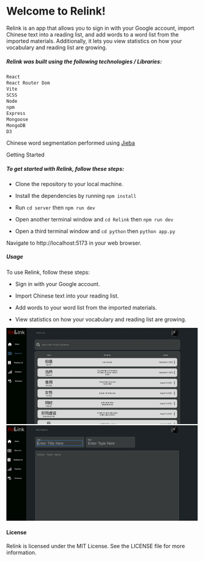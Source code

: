 # Welcome to Relink!

Relink is an app that allows you to sign in with your Google account, import Chinese text into a reading list, and add words to a word list from the imported materials. Additionally, it lets you view statistics on how your vocabulary and reading list are growing.

##### Relink was built using the following technologies / Libraries:

    React
    React Router Dom
    Vite
    SCSS
    Node
    npm
    Express
    Mongoose
    MongoDB
    D3

Chinese word segmentation performed using [Jieba](https://github.com/fxsjy/jieba)

Getting Started

##### To get started with Relink, follow these steps:

- Clone the repository to your local machine.

- Install the dependencies by running `npm install`

- Run `cd server` then `npm run dev`

- Open another terminal window and `cd Relink` then `npm run dev`

- Open a third terminal window and `cd python` then `python app.py`

Navigate to http://localhost:5173 in your web browser.

##### Usage

To use Relink, follow these steps:

- Sign in with your Google account.

- Import Chinese text into your reading list.

- Add words to your word list from the imported materials.

- View statistics on how your vocabulary and reading list are growing.

![Demo gif 1](github/relink-gif-1.gif)
![Demo gif 2](github/relink-gif-2.gif)

#### License

Relink is licensed under the MIT License. See the LICENSE file for more information.

